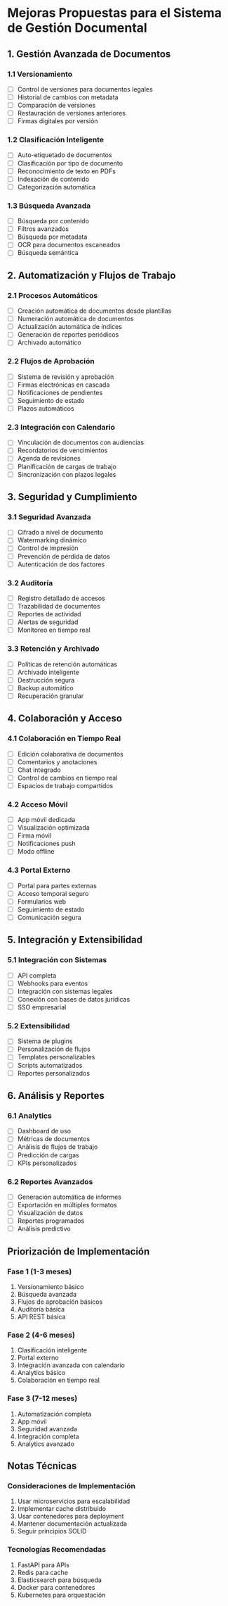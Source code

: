 # Mejoras Propuestas para el Sistema de Gestión Documental

## 1. Gestión Avanzada de Documentos

### 1.1 Versionamiento
- [ ] Control de versiones para documentos legales
- [ ] Historial de cambios con metadata
- [ ] Comparación de versiones
- [ ] Restauración de versiones anteriores
- [ ] Firmas digitales por versión

### 1.2 Clasificación Inteligente
- [ ] Auto-etiquetado de documentos
- [ ] Clasificación por tipo de documento
- [ ] Reconocimiento de texto en PDFs
- [ ] Indexación de contenido
- [ ] Categorización automática

### 1.3 Búsqueda Avanzada
- [ ] Búsqueda por contenido
- [ ] Filtros avanzados
- [ ] Búsqueda por metadata
- [ ] OCR para documentos escaneados
- [ ] Búsqueda semántica

## 2. Automatización y Flujos de Trabajo

### 2.1 Procesos Automáticos
- [ ] Creación automática de documentos desde plantillas
- [ ] Numeración automática de documentos
- [ ] Actualización automática de índices
- [ ] Generación de reportes periódicos
- [ ] Archivado automático

### 2.2 Flujos de Aprobación
- [ ] Sistema de revisión y aprobación
- [ ] Firmas electrónicas en cascada
- [ ] Notificaciones de pendientes
- [ ] Seguimiento de estado
- [ ] Plazos automáticos

### 2.3 Integración con Calendario
- [ ] Vinculación de documentos con audiencias
- [ ] Recordatorios de vencimientos
- [ ] Agenda de revisiones
- [ ] Planificación de cargas de trabajo
- [ ] Sincronización con plazos legales

## 3. Seguridad y Cumplimiento

### 3.1 Seguridad Avanzada
- [ ] Cifrado a nivel de documento
- [ ] Watermarking dinámico
- [ ] Control de impresión
- [ ] Prevención de pérdida de datos
- [ ] Autenticación de dos factores

### 3.2 Auditoría
- [ ] Registro detallado de accesos
- [ ] Trazabilidad de documentos
- [ ] Reportes de actividad
- [ ] Alertas de seguridad
- [ ] Monitoreo en tiempo real

### 3.3 Retención y Archivado
- [ ] Políticas de retención automáticas
- [ ] Archivado inteligente
- [ ] Destrucción segura
- [ ] Backup automático
- [ ] Recuperación granular

## 4. Colaboración y Acceso

### 4.1 Colaboración en Tiempo Real
- [ ] Edición colaborativa de documentos
- [ ] Comentarios y anotaciones
- [ ] Chat integrado
- [ ] Control de cambios en tiempo real
- [ ] Espacios de trabajo compartidos

### 4.2 Acceso Móvil
- [ ] App móvil dedicada
- [ ] Visualización optimizada
- [ ] Firma móvil
- [ ] Notificaciones push
- [ ] Modo offline

### 4.3 Portal Externo
- [ ] Portal para partes externas
- [ ] Acceso temporal seguro
- [ ] Formularios web
- [ ] Seguimiento de estado
- [ ] Comunicación segura

## 5. Integración y Extensibilidad

### 5.1 Integración con Sistemas
- [ ] API completa
- [ ] Webhooks para eventos
- [ ] Integración con sistemas legales
- [ ] Conexión con bases de datos jurídicas
- [ ] SSO empresarial

### 5.2 Extensibilidad
- [ ] Sistema de plugins
- [ ] Personalización de flujos
- [ ] Templates personalizables
- [ ] Scripts automatizados
- [ ] Reportes personalizados

## 6. Análisis y Reportes

### 6.1 Analytics
- [ ] Dashboard de uso
- [ ] Métricas de documentos
- [ ] Análisis de flujos de trabajo
- [ ] Predicción de cargas
- [ ] KPIs personalizados

### 6.2 Reportes Avanzados
- [ ] Generación automática de informes
- [ ] Exportación en múltiples formatos
- [ ] Visualización de datos
- [ ] Reportes programados
- [ ] Análisis predictivo

## Priorización de Implementación

### Fase 1 (1-3 meses)
1. Versionamiento básico
2. Búsqueda avanzada
3. Flujos de aprobación básicos
4. Auditoría básica
5. API REST básica

### Fase 2 (4-6 meses)
1. Clasificación inteligente
2. Portal externo
3. Integración avanzada con calendario
4. Analytics básico
5. Colaboración en tiempo real

### Fase 3 (7-12 meses)
1. Automatización completa
2. App móvil
3. Seguridad avanzada
4. Integración completa
5. Analytics avanzado

## Notas Técnicas

### Consideraciones de Implementación
1. Usar microservicios para escalabilidad
2. Implementar cache distribuido
3. Usar contenedores para deployment
4. Mantener documentación actualizada
5. Seguir principios SOLID

### Tecnologías Recomendadas
1. FastAPI para APIs
2. Redis para cache
3. Elasticsearch para búsqueda
4. Docker para contenedores
5. Kubernetes para orquestación
